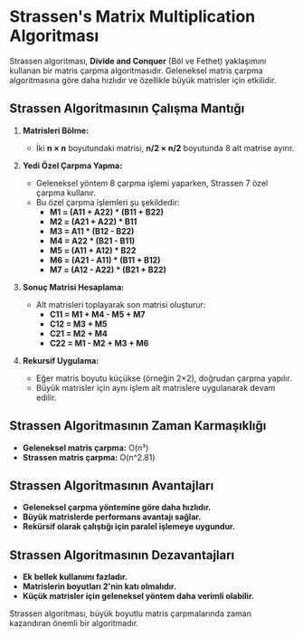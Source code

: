 # Strassen's Matrix Multiplication Algoritması

Strassen algoritması, **Divide and Conquer** (Böl ve Fethet) yaklaşımını kullanan bir matris çarpma algoritmasıdır. Geleneksel matris çarpma algoritmasına göre daha hızlıdır ve özellikle büyük matrisler için etkilidir.

## Strassen Algoritmasının Çalışma Mantığı

1. **Matrisleri Bölme:**
   - İki **n × n** boyutundaki matrisi, **n/2 × n/2** boyutunda 8 alt matrise ayırır.

2. **Yedi Özel Çarpma Yapma:**
   - Geleneksel yöntem 8 çarpma işlemi yaparken, Strassen 7 özel çarpma kullanır.
   - Bu özel çarpma işlemleri şu şekildedir:
     - **M1 = (A11 + A22) * (B11 + B22)**
     - **M2 = (A21 + A22) * B11**
     - **M3 = A11 * (B12 - B22)**
     - **M4 = A22 * (B21 - B11)**
     - **M5 = (A11 + A12) * B22**
     - **M6 = (A21 - A11) * (B11 + B12)**
     - **M7 = (A12 - A22) * (B21 + B22)**

3. **Sonuç Matrisi Hesaplama:**
   - Alt matrisleri toplayarak son matrisi oluşturur:
     - **C11 = M1 + M4 - M5 + M7**
     - **C12 = M3 + M5**
     - **C21 = M2 + M4**
     - **C22 = M1 - M2 + M3 + M6**

4. **Rekursif Uygulama:**
   - Eğer matris boyutu küçükse (örneğin 2×2), doğrudan çarpma yapılır.
   - Büyük matrisler için aynı işlem alt matrislere uygulanarak devam edilir.

## Strassen Algoritmasının Zaman Karmaşıklığı

- **Geleneksel matris çarpma:** O(n³)
- **Strassen matris çarpma:** O(n^2.81)

## Strassen Algoritmasının Avantajları

- **Geleneksel çarpma yöntemine göre daha hızlıdır.**
- **Büyük matrislerde performans avantajı sağlar.**
- **Rekürsif olarak çalıştığı için paralel işlemeye uygundur.**

## Strassen Algoritmasının Dezavantajları

- **Ek bellek kullanımı fazladır.**
- **Matrislerin boyutları 2'nin katı olmalıdır.**
- **Küçük matrisler için geleneksel yöntem daha verimli olabilir.**

Strassen algoritması, büyük boyutlu matris çarpmalarında zaman kazandıran önemli bir algoritmadır.
